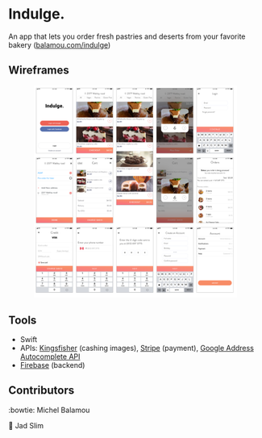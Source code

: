 # Indulge.

  An app that lets you order fresh pastries and deserts from your favorite bakery (<a href="http://www.balamou.com/indulge">balamou.com/indulge</a>)

## Wireframes

  <p align="center">
  <img src="images/final_design.png" width="80%"/>
  </p>

## Tools

  - Swift
  - APIs: <a href="https://github.com/onevcat/Kingfisher">Kingsfisher</a> (cashing images), <a href="https://stripe.com/en-ca/">Stripe</a> (payment), <a href="https://developers.google.com/maps/documentation/javascript/places-autocomplete">Google Address Autocomplete API</a>
  - <a href="https://firebase.google.com">Firebase</a> (backend)

## Contributors
  :bowtie: Michel Balamou

  :man: Jad Slim
